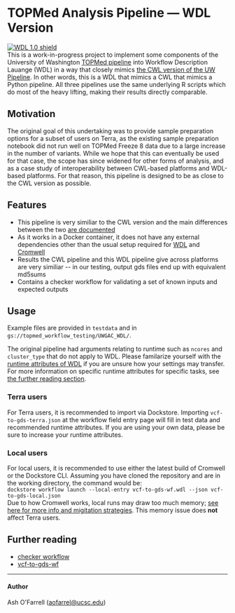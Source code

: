 # TOPMed Analysis Pipeline — WDL Version

[![WDL 1.0 shield](https://img.shields.io/badge/WDL-1.0-lightgrey.svg)](https://github.com/openwdl/wdl/blob/main/versions/1.0/SPEC.md)  
This is a work-in-progress project to implement some components of the University of Washington [TOPMed pipeline](https://github.com/UW-GAC/analysis_pipeline) into Workflow Description Lauange (WDL) in a way that closely mimics [the CWL version of the UW Pipeline](https://github.com/UW-GAC/analysis_pipeline_cwl). In other words, this is a WDL that mimics a CWL that mimics a Python pipeline. All three pipelines use the same underlying R scripts which do most of the heavy lifting, making their results directly comparable.

## Motivation
The original goal of this undertaking was to provide sample preparation options for a subset of users on Terra, as the existing sample preparation notebook did not run well on TOPMed Freeze 8 data due to a large increase in the number of variants. While we hope that this can eventually be used for that case, the scope has since widened for other forms of analysis, and as a case study of interoperability between CWL-based platforms and WDL-based platforms. For that reason, this pipeline is designed to be as close to the CWL version as possible.

## Features
* This pipeline is very similiar to the CWL version and the main differences between the two [are documented](https://github.com/DataBiosphere/analysis_pipeline_WDL/blob/main/documentation/cwl-vs-wdl.md)
* As it works in a Docker container, it does not have any external dependencies other than the usual setup required for [WDL](https://software.broadinstitute.org/wdl/documentation/quickstart) and [Cromwell](http://cromwell.readthedocs.io/en/develop/)
* Results the CWL pipeline and this WDL pipeline give across platforms are very similiar -- in our testing, output gds files end up with equivalent md5sums
* Contains a checker workflow for validating a set of known inputs and expected outputs

## Usage
Example files are provided in `testdata` and in `gs://topmed_workflow_testing/UWGAC_WDL/`.  

The original pipeline had arguments relating to runtime such as `ncores` and `cluster_type` that do not apply to WDL. Please familarize yourself with the [runtime attributes of WDL](https://cromwell.readthedocs.io/en/stable/RuntimeAttributes/) if you are unsure how your settings may transfer. For more information on specific runtime attributes for specific tasks, see [the further reading section](https://github.com/DataBiosphere/analysis_pipeline_WDL/main/README.md#further-reading).  
### Terra users
For Terra users, it is recommended to import via Dockstore. Importing `vcf-to-gds-terra.json` at the workflow field entry page will fill in test data and recommended runtime attributes. If you are using your own data, please be sure to increase your runtime attributes.  
### Local users
For local users, it is recommended to use either the latest build of Cromwell or the Dockstore CLI. Assuming you have cloned the repository and are in the working directory, the command would be:  
`dockstore workflow launch --local-entry vcf-to-gds-wf.wdl --json vcf-to-gds-local.json`  
Due to how Cromwell works, local runs may draw too much memory; [see here for more info and migitation strategies](https://github.com/DataBiosphere/analysis_pipeline_WDL/issues/1). This memory issue does **not** affect Terra users.  

## Further reading
* [checker workflow](https://github.com/DataBiosphere/analysis_pipeline_WDL/blob/main/documentation/checker.md)
* [vcf-to-gds-wf](https://github.com/DataBiosphere/analysis_pipeline_WDL/blob/main/documentation/vcf-to-gds-wf.md)


------

#### Author
Ash O'Farrell (aofarrel@ucsc.edu)  

